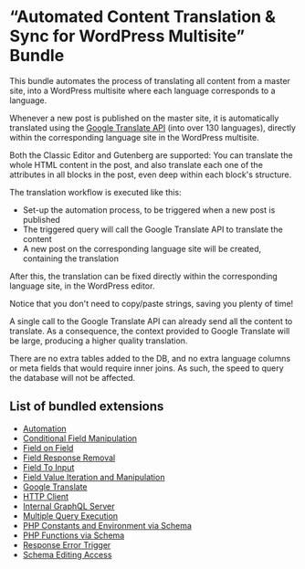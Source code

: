 # “Automated Content Translation & Sync for WordPress Multisite” Bundle

This bundle automates the process of translating all content from a master site, into a WordPress multisite where each language corresponds to a language.

Whenever a new post is published on the master site, it is automatically translated using the <a href="https://cloud.google.com/translate/" target="_blank">Google Translate API</a> (into over 130 languages), directly within the corresponding language site in the WordPress multisite.

Both the Classic Editor and Gutenberg are supported: You can translate the whole HTML content in the post, and also translate each one of the attributes in all blocks in the post, even deep within each block's structure.

The translation workflow is executed like this:

- Set-up the automation process, to be triggered when a new post is published
- The triggered query will call the Google Translate API to translate the content
- A new post on the corresponding language site will be created, containing the translation

After this, the translation can be fixed directly within the corresponding language site, in the WordPress editor.

Notice that you don't need to copy/paste strings, saving you plenty of time!

A single call to the Google Translate API can already send all the content to translate. As a consequence, the context provided to Google Translate will be large, producing a higher quality translation.

There are no extra tables added to the DB, and no extra language columns or meta fields that would require inner joins. As such, the speed to query the database will not be affected.

## List of bundled extensions

- [Automation](../../../../../extensions/automation/docs/modules/automation/en.md)
- [Conditional Field Manipulation](../../../../../extensions/conditional-field-manipulation/docs/modules/conditional-field-manipulation/en.md)
- [Field on Field](../../../../../extensions/field-on-field/docs/modules/field-on-field/en.md)
- [Field Response Removal](../../../../../extensions/field-response-removal/docs/modules/field-response-removal/en.md)
- [Field To Input](../../../../../extensions/field-to-input/docs/modules/field-to-input/en.md)
- [Field Value Iteration and Manipulation](../../../../../extensions/field-value-iteration-and-manipulation/docs/modules/field-value-iteration-and-manipulation/en.md)
- [Google Translate](../../../../../extensions/google-translate/docs/modules/google-translate/en.md)
- [HTTP Client](../../../../../extensions/http-client/docs/modules/http-client/en.md)
- [Internal GraphQL Server](../../../../../extensions/internal-graphql-server/docs/modules/internal-graphql-server/en.md)
- [Multiple Query Execution](../../../../../extensions/multiple-query-execution/docs/modules/multiple-query-execution/en.md)
- [PHP Constants and Environment via Schema](../../../../../extensions/php-constants-and-environment-variables-via-schema/docs/modules/php-constants-and-environment-variables-via-schema/en.md)
- [PHP Functions via Schema](../../../../../extensions/php-functions-via-schema/docs/modules/php-functions-via-schema/en.md)
- [Response Error Trigger](../../../../../extensions/response-error-trigger/docs/modules/response-error-trigger/en.md)
- [Schema Editing Access](../../../../../extensions/schema-editing-access/docs/modules/schema-editing-access/en.md)
